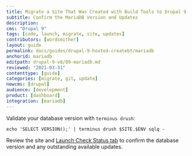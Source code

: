 ```yaml
---
title: Migrate a Site That Was Created with Build Tools to Drupal 9
subtitle: Confirm the MariaDB Version and Updates
description: 
cms: "Drupal 9"
tags: [code, launch, migrate, site, updates]
contributors: [wordsmither]
layout: guide
permalink: docs/guides/drupal-9-hosted-createbt/mariadb
anchorid: mariadb
editpath: drupal-9-v8/09-mariadb.md
reviewed: "2021-03-31"
contenttype: [guide]
categories: [migrate, git, update]
newcms: [drupal]
audience: [development]
product: [dashboard]
integration: [mariadb]
---
```


Validate your database version with `terminus drush`:

```bash{promptUser: user}
echo 'SELECT VERSION();' | terminus drush $SITE.$ENV sqlq -
```

Review the site and [Launch Check Status tab](/drupal-launch-check) to confirm the database version and any outstanding available updates.
